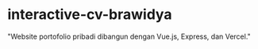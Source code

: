 # interactive-cv-brawidya
"Website portofolio pribadi dibangun dengan Vue.js, Express, dan Vercel."
